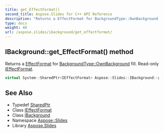 ```yaml
---
title: get_EffectFormat()
second_title: Aspose.Slides for C++ API Reference
description: "Returns a EffectFormat for BackgroundType::OwnBackground fill. Read-only IEffectFormat."
type: docs
weight: 40
url: /aspose.slides/ibackground/get_effectformat/
---
```

## IBackground::get_EffectFormat() method


Returns a [EffectFormat](../../effectformat/) for [BackgroundType::OwnBackground](../../backgroundtype/) fill. Read-only [IEffectFormat](../../ieffectformat/).

```cpp
virtual System::SharedPtr<IEffectFormat> Aspose::Slides::IBackground::get_EffectFormat()=0
```

## See Also

* Typedef [SharedPtr](../../../system/sharedptr/)
* Class [IEffectFormat](../../ieffectformat/)
* Class [IBackground](../)
* Namespace [Aspose::Slides](../../)
* Library [Aspose.Slides](../../../)
